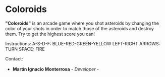 # Coloroids

<b>"Coloroids"</b> is an arcade game where you shot asteroids by changing the color of your shots in order to match those of the asteroids and destroy them. 
Try to get the highest score you can!

Instructions:
A-S-D-F: BLUE-RED-GREEN-YELLOW
LEFT-RIGHT ARROWS: TURN
SPACE: FIRE

Contact:
- **Martín Ignacio Monterrosa** - *Developer* - <a href="https://www.linkedin.com/in/martín-ignacio-monterrosa-301174145"><img height="16" width="16" src="https://unpkg.com/simple-icons@latest/icons/linkedin.svg" /></a> <a href="https://github.com/Marchin"><img height="16" width="16" src="https://unpkg.com/simple-icons@latest/icons/github.svg" /></a>
